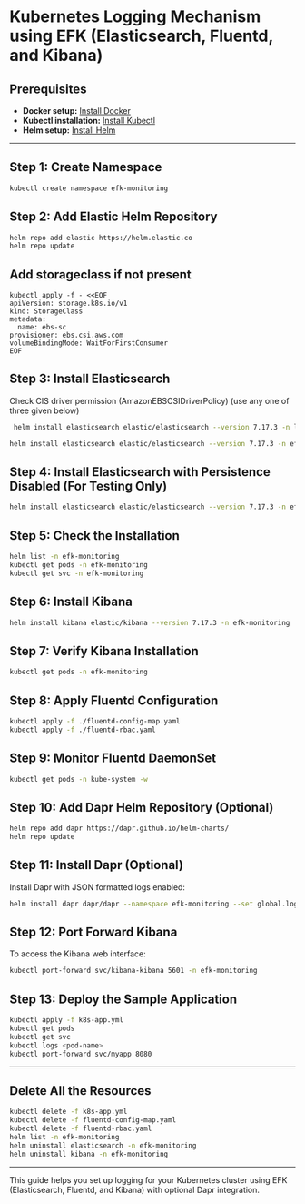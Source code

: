 # Kubernetes Logging Mechanism using EFK (Elasticsearch, Fluentd, and Kibana)

## Prerequisites
- **Docker setup:** [Install Docker](https://docs.docker.com/engine/install/)
- **Kubectl installation:** [Install Kubectl](https://kubernetes.io/docs/tasks/tools/install-kubectl/)
- **Helm setup:** [Install Helm](https://helm.sh/docs/intro/install/)

---

## Step 1: Create Namespace
```sh
kubectl create namespace efk-monitoring
```

## Step 2: Add Elastic Helm Repository
```sh
helm repo add elastic https://helm.elastic.co
helm repo update
```

## Add storageclass if not present
```
kubectl apply -f - <<EOF
apiVersion: storage.k8s.io/v1
kind: StorageClass
metadata:
  name: ebs-sc
provisioner: ebs.csi.aws.com
volumeBindingMode: WaitForFirstConsumer
EOF
```
## Step 3: Install Elasticsearch
Check CIS driver permission (AmazonEBSCSIDriverPolicy) (use any one of three given below)
```sh
 helm install elasticsearch elastic/elasticsearch --version 7.17.3 -n logging   --set replicas=2   --set volumeClaimTemplate.storageClassName=ebs-sc   --set volumeClaimTemplate.resources.requests.storage=30Gi
```
```sh
helm install elasticsearch elastic/elasticsearch --version 7.17.3 -n efk-monitoring --set replicas=1
```

## Step 4: Install Elasticsearch with Persistence Disabled (For Testing Only)
```sh
helm install elasticsearch elastic/elasticsearch --version 7.17.3 -n efk-monitoring --set persistence.enabled=false,replicas=1
```

## Step 5: Check the Installation
```sh
helm list -n efk-monitoring
kubectl get pods -n efk-monitoring
kubectl get svc -n efk-monitoring
```

## Step 6: Install Kibana
```sh
helm install kibana elastic/kibana --version 7.17.3 -n efk-monitoring
```

## Step 7: Verify Kibana Installation
```sh
kubectl get pods -n efk-monitoring
```

## Step 8: Apply Fluentd Configuration
```sh
kubectl apply -f ./fluentd-config-map.yaml
kubectl apply -f ./fluentd-rbac.yaml
```

## Step 9: Monitor Fluentd DaemonSet
```sh
kubectl get pods -n kube-system -w
```

## Step 10: Add Dapr Helm Repository (Optional)
```sh
helm repo add dapr https://dapr.github.io/helm-charts/
helm repo update
```

## Step 11: Install Dapr (Optional)
Install Dapr with JSON formatted logs enabled:
```sh
helm install dapr dapr/dapr --namespace efk-monitoring --set global.logAsJson=true
```

## Step 12: Port Forward Kibana
To access the Kibana web interface:
```sh
kubectl port-forward svc/kibana-kibana 5601 -n efk-monitoring
```

## Step 13: Deploy the Sample Application
```sh
kubectl apply -f k8s-app.yml
kubectl get pods
kubectl get svc
kubectl logs <pod-name>
kubectl port-forward svc/myapp 8080
```

---

## Delete All the Resources
```sh
kubectl delete -f k8s-app.yml
kubectl delete -f fluentd-config-map.yaml
kubectl delete -f fluentd-rbac.yaml
helm list -n efk-monitoring
helm uninstall elasticsearch -n efk-monitoring
helm uninstall kibana -n efk-monitoring
```

---

This guide helps you set up logging for your Kubernetes cluster using EFK (Elasticsearch, Fluentd, and Kibana) with optional Dapr integration.

